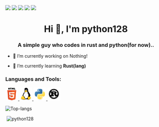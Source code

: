 ![](https://img.shields.io/badge/OS-WSL-informational?style=plastic&logo=linux&logoColor=white&color=2bbc8a)
![](https://img.shields.io/badge/Editor-Helix-informational?style=plastic&logo=<LOGO_NAME>&logoColor=white&color=2bbc8a)
![](https://img.shields.io/badge/Code-Python-informational?style=plastic&logo=python&logoColor=white&color=2bbc8a)
![](https://img.shields.io/badge/Code-Rust-informational?style=plastic&logo=rust&logoColor=white&color=2bbc8a)
![](https://img.shields.io/badge/Shell-ZSH-informational?style=plastic&logo=gnu-bash&logoColor=white&color=2bbc8a)


<h1 align="center">Hi 👋, I'm python128</h1>
<h3 align="center">A simple guy who codes in rust and python(for now)..</h3>

- 🔭 I’m currently working on Nothing!

- 🌱 I’m currently learning **Rust(lang)**


<h3 align="left">Languages and Tools:</h3>
<p align="left"> <a href="https://www.w3.org/html/" target="_blank"> <img src="https://raw.githubusercontent.com/devicons/devicon/master/icons/html5/html5-original-wordmark.svg" alt="html5" width="40" height="40"/> </a> <a href="https://www.linux.org/" target="_blank"> <img src="https://raw.githubusercontent.com/devicons/devicon/master/icons/linux/linux-original.svg" alt="linux" width="40" height="40"/> </a> <a href="https://www.python.org" target="_blank"> <img src="https://raw.githubusercontent.com/devicons/devicon/master/icons/python/python-original.svg" alt="python" width="40" height="40"/> </a> <a href="https://www.rust-lang.org" target="_blank"> <img src="https://raw.githubusercontent.com/devicons/devicon/master/icons/rust/rust-plain.svg" alt="rust" width="40" height="40"/> </a> </p>

![Top-langs](https://github-readme-stats.vercel.app/api/top-langs/?username=python128&theme=radical&layout=compact)

<p>&nbsp;<img align="center" src="https://github-readme-stats.vercel.app/api?username=python128&show_icons=true&locale=en" alt="python128" /></p>
